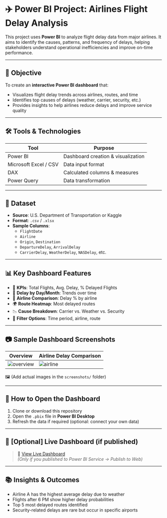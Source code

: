 


# ✈️ Power BI Project: Airlines Flight Delay Analysis

This project uses **Power BI** to analyze flight delay data from major airlines. It aims to identify the causes, patterns, and frequency of delays, helping stakeholders understand operational inefficiencies and improve on-time performance.

---

## 🎯 Objective

To create an **interactive Power BI dashboard** that:
- Visualizes flight delay trends across airlines, routes, and time
- Identifies top causes of delays (weather, carrier, security, etc.)
- Provides insights to help airlines reduce delays and improve service quality

---

## 🛠️ Tools & Technologies

| Tool        | Purpose                          |
|-------------|----------------------------------|
| Power BI    | Dashboard creation & visualization |
| Microsoft Excel / CSV | Data input format          |
| DAX         | Calculated columns & measures    |
| Power Query | Data transformation              |

---

## 📁 Dataset

- **Source**: U.S. Department of Transportation or Kaggle
- **Format**: `.csv` / `.xlsx`
- **Sample Columns**:
  - `FlightDate`
  - `Airline`
  - `Origin`, `Destination`
  - `DepartureDelay`, `ArrivalDelay`
  - `CarrierDelay`, `WeatherDelay`, `NASDelay`, etc.

---

## 📊 Key Dashboard Features

- 📌 **KPIs**: Total Flights, Avg. Delay, % Delayed Flights  
- 📆 **Delay by Day/Month**: Trends over time  
- 🛫 **Airline Comparison**: Delay % by airline  
- 🌍 **Route Heatmap**: Most delayed routes  
- 📉 **Cause Breakdown**: Carrier vs. Weather vs. Security  
- 📍 **Filter Options**: Time period, airline, route

---

## 📷 Sample Dashboard Screenshots

| Overview | Airline Delay Comparison |
|----------|--------------------------|
| ![overview](./screenshots/overview.png) | ![airline](./screenshots/airline_delay.png) |

🖼️ (Add actual images in the `screenshots/` folder)

---

## 🚀 How to Open the Dashboard

1. Clone or download this repository
2. Open the `.pbix` file in **Power BI Desktop**
3. Refresh the data if required (optional: connect your own data)

---

## 🔗 [Optional] Live Dashboard (if published)

> 🚀 [View Live Dashboard](https://app.powerbi.com/view?r=your-public-link)  
_(Only if you published to Power BI Service → Publish to Web)_

---

## 📚 Insights & Outcomes

- Airline A has the highest average delay due to weather
- Flights after 6 PM show higher delay probabilities
- Top 5 most delayed routes identified
- Security-related delays are rare but occur in specific airports



